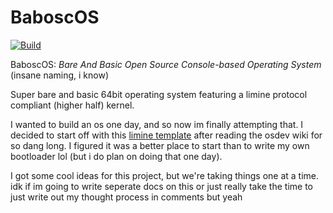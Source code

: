 # BaboscOS

[![Build](https://github.com/jwt2706/BaboscOS/actions/workflows/build.yml/badge.svg)](https://github.com/jwt2706/BaboscOS/actions/workflows/build.yml)

BaboscOS: <i>Bare And Basic Open Source Console-based Operating System</i> (insane naming, i know)

Super bare and basic 64bit operating system featuring a limine protocol compliant (higher half) kernel.

I wanted to build an os one day, and so now im finally attempting that. I decided to start off with this [limine template](https://github.com/limine-bootloader/limine-c-template) after reading the osdev wiki for so dang long. I figured it was a better place to start than to write my own bootloader lol (but i do plan on doing that one day).

I got some cool ideas for this project, but we're taking things one at a time. idk if im going to write seperate docs on this or just really take the time to just write out my thought process in comments but yeah
